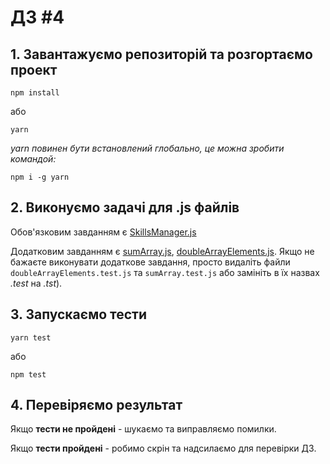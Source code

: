 # ДЗ #4

## 1. Завантажуємо репозиторій та розгортаємо проект

`npm install`

або

`yarn`

*yarn повинен бути встановлений глобально, це можна зробити командой:*

`npm i -g yarn`

## 2. Виконуємо задачі для .js файлів

Обов'язковим завданням є [SkillsManager.js](src%2FSkillsManager.js)

Додатковим завданням є [sumArray.js](src%2FsumArray.js),
[doubleArrayElements.js](src%2FdoubleArrayElements.js).
Якщо не бажаєте виконувати додаткове завдання, просто видаліть файли `doubleArrayElements.test.js` та `sumArray.test.js`
або замініть в їх назвах *.test* на *.tst*).

## 3. Запускаємо тести

`yarn test`

або

`npm test`

## 4. Перевіряємо результат

Якщо **тести не пройдені** - шукаємо та виправляємо помилки.

Якщо **тести пройдені** - робимо скрін та надсилаємо для перевірки ДЗ.
